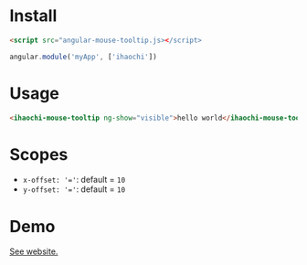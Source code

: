 # Install

```html
<script src="angular-mouse-tooltip.js></script>
```

```javascript
angular.module('myApp', ['ihaochi'])
```

# Usage

```html
<ihaochi-mouse-tooltip ng-show="visible">hello world</ihaochi-mouse-tooltip>
```

# Scopes

* `x-offset: '='`: default = `10`
* `y-offset: '='`: default = `10`

# Demo

[See website.](http://ihaochi.com/angular-mouse-tooltip)
